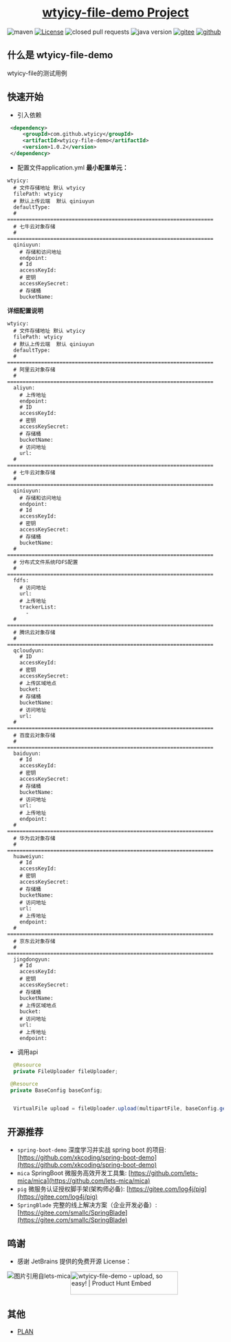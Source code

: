 <h1 align="center"><a href="https://github.com/wtyicy/wtyicy-file-demo" target="_blank">wtyicy-file-demo Project</a></h1>

![maven](https://img.shields.io/maven-central/v/com.github.wtyicy/wtyicy-file-demo)
[![License](https://img.shields.io/badge/license-Apache%202-green.svg)](https://www.apache.org/licenses/LICENSE-2.0)
![closed pull requests](https://img.shields.io/github/issues-pr-closed/wtyicy/wtyicy-file-demo)
![java version](https://img.shields.io/badge/JAVA-1.8+-green.svg)
[![gitee ](https://gitee.com/cyiwty/wtyicy-file-demo/badge/star.svg?theme=white)](https://gitee.com/cyiwty/wtyicy-file-demo/stargazers)
[![github ](https://img.shields.io/github/stars/wtyicy/wtyicy-file-demo.svg?style=social)](https://github.com/wtyicy/wtyicy-file-demo)


## 什么是 wtyicy-file-demo
   wtyicy-file的测试用例

## 快速开始
   - 引入依赖
   ```xml
    <dependency>
        <groupId>com.github.wtyicy</groupId>
        <artifactId>wtyicy-file-demo</artifactId>
        <version>1.0.2</version>
    </dependency>
   ```
   - 配置文件application.yml
   **最小配置单元：** 
   ```
   wtyicy:
     # 文件存储地址 默认 wtyicy
     filePath: wtyicy
     # 默认上传云端  默认 qiniuyun
     defaultType: 
     # ===================================================================
     # 七牛云对象存储
     # ===================================================================
     qiniuyun:
       # 存储和访问地址
       endpoint: 
       # Id
       accessKeyId: 
       # 密钥
       accessKeySecret: 
       # 存储桶
       bucketName: 
   ```
   **详细配置说明** 
   ```
   wtyicy:
     # 文件存储地址 默认 wtyicy
     filePath: wtyicy
     # 默认上传云端  默认 qiniuyun
     defaultType: 
     # ===================================================================
     # 阿里云对象存储
     # ===================================================================
     aliyun:
       # 上传地址
       endpoint: 
       # ID
       accessKeyId: 
       # 密钥
       accessKeySecret: 
       # 存储桶
       bucketName: 
       # 访问地址
       url: 
     # ===================================================================
     # 七牛云对象存储
     # ===================================================================
     qiniuyun:
       # 存储和访问地址
       endpoint: 
       # Id
       accessKeyId: 
       # 密钥
       accessKeySecret: 
       # 存储桶
       bucketName: 
     # ===================================================================
     # 分布式文件系统FDFS配置
     # ===================================================================
     fdfs:
       # 访问地址
       url: 
       # 上传地址
       trackerList:
         - 
     # ===================================================================
     # 腾讯云对象存储
     # ===================================================================
     qcloudyun:
       # ID
       accessKeyId: 
       # 密钥
       accessKeySecret: 
       # 上传区域地点
       bucket: 
       # 存储桶
       bucketName: 
       # 访问地址
       url: 
     # ===================================================================
     # 百度云对象存储
     # ===================================================================
     baiduyun:
       # Id
       accessKeyId: 
       # 密钥
       accessKeySecret: 
       # 存储桶
       bucketName: 
       # 访问地址
       url: 
       # 上传地址
       endpoint: 
     # ===================================================================
     # 华为云对象存储
     # ===================================================================
     huaweiyun:
       # Id
       accessKeyId: 
       # 密钥
       accessKeySecret: 
       # 存储桶
       bucketName: 
       # 访问地址
       url: 
       # 上传地址
       endpoint: 
     # ===================================================================
     # 京东云对象存储
     # ===================================================================
     jingdongyun:
       # Id
       accessKeyId: 
       # 密钥
       accessKeySecret: 
       # 存储桶
       bucketName: 
       # 上传区域地点
       bucket: 
       # 访问地址
       url: 
       # 上传地址
       endpoint: 
   ```
   - 调用api  
   ```java
     @Resource
     private FileUploader fileUploader;

    @Resource
    private BaseConfig baseConfig;


     VirtualFile upload = fileUploader.upload(multipartFile, baseConfig.getFilePath(), true);
   ```

## 开源推荐
- `spring-boot-demo` 深度学习并实战 spring boot 的项目: [https://github.com/xkcoding/spring-boot-demo](https://github.com/xkcoding/spring-boot-demo)
- `mica` SpringBoot 微服务高效开发工具集: [https://github.com/lets-mica/mica](https://github.com/lets-mica/mica)
- `pig` 微服务认证授权脚手架(架构师必备): [https://gitee.com/log4j/pig](https://gitee.com/log4j/pig)
- `SpringBlade` 完整的线上解决方案（企业开发必备）: [https://gitee.com/smallc/SpringBlade](https://gitee.com/smallc/SpringBlade)

## 鸣谢
- 感谢 JetBrains 提供的免费开源 License：
<img src="https://images.gitee.com/uploads/images/2020/0406/220236_f5275c90_5531506.png" alt="图片引用自lets-mica" style="float:left;">

<a href="https://www.producthunt.com/posts/wtyicy-file-demo?utm_source=badge-featured&utm_medium=badge&utm_souce=badge-justauth" target="_blank"><img src="https://api.producthunt.com/widgets/embed-image/v1/featured.svg?post_id=196886&theme=dark" alt="wtyicy-file-demo - upload, so easy! | Product Hunt Embed" style="width: 250px; height: 54px;" width="250px" height="54px" /></a>

## 其他

- [PLAN](https://gitee.com/cyiwty/wtyicy-file-demo/issues/I243X6)

